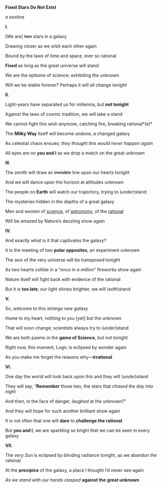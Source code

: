 **Fixed Stars Do Not Exist**

*a sestina*



**I.**

[We are] ~~two~~ stars in a galaxy

Drawing closer as we orbit each other again

Bound by the laws of time and space, ever so rational

**Fixed** as long as the great universe will stand

We are the epitome of science; exhibiting the unknown

Will we be stable forever? Perhaps it will all change *tonight*

**II.**

Light-years have separated us for millennia, but **not tonight**

Against the laws of cosmic tradition, we will take a stand

We cannot fight this wish anymore, catching fire, breaking rational*(e)*

The **Milky Way** itself will become undone, a changed galaxy

As celestial chaos ensues; *they thought this would never happen again*

All eyes are on **you and I** as we drop a match on the great unknown

**III.**

The zenith will draw an ~~invisible~~ line upon our hearts tonight

And we will dance upon the horizon at altitudes unknown

The people on **Earth** will watch our trajectory, trying to (*under*)stand

The mysteries hidden in the depths of a great galaxy

Men and women of <u>science</u>, of <u>astronomy</u>, of the <u>rational</u>

Will be amazed by Nature’s dazzling show again

**IV.**

And exactly *what* is it that captivates the galaxy?

It is the meeting of two **polar opposites**, an experiment unknown

The axis of the very universe will be transposed tonight

As two hearts collide in a “*once in a million*” fireworks show again

Nature itself will fight back with evidence of the rational

But it is **too late**; our light shines brighter, we will (*with*)stand

**V.**

So, welcome to this *strange new galaxy*

Home to my heart, nothing to you [yet] but the unknown

That will soon change; scientists always try to (*under*)stand

We are both pawns in the **game of Science**, but not tonight

Right now, this moment, Logic is eclipsed by wonder again

As you make me forget the reasons why—**irrational**

**VI.**

One day the world will look back upon this and they will (*under*)stand

They will say, “**Remember** those two, the stars that *chased the day into night*

And then, in the face of danger, *laughed* at the unknown?”

And they will hope for such another brilliant show again

It is not often that one will **dare** to **challenge the rational**

But **you and I**, we are sparkling so bright that we can be seen in every galaxy

**VII.**                            

The *very Sun* is eclipsed by blinding radiance tonight, as we abandon the rational

At the **precipice** of the galaxy, a place I thought I’d never see again

*As we stand with our hands clasped* **against the** **great unknown**
